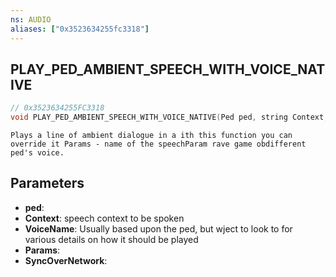 ```yaml
---
ns: AUDIO
aliases: ["0x3523634255fc3318"]
---
```

## PLAY_PED_AMBIENT_SPEECH_WITH_VOICE_NATIVE

```c
// 0x3523634255FC3318
void PLAY_PED_AMBIENT_SPEECH_WITH_VOICE_NATIVE(Ped ped, string Context, string VoiceName, string Params, bool SyncOverNetwork);
```

```
Plays a line of ambient dialogue in a ith this function you can override it Params - name of the speechParam rave game obdifferent ped's voice.
```

## Parameters
* **ped**: 
* **Context**: speech context to be spoken
* **VoiceName**: Usually based upon the ped, but wject to look to for various details on how it should be played
* **Params**: 
* **SyncOverNetwork**: 
